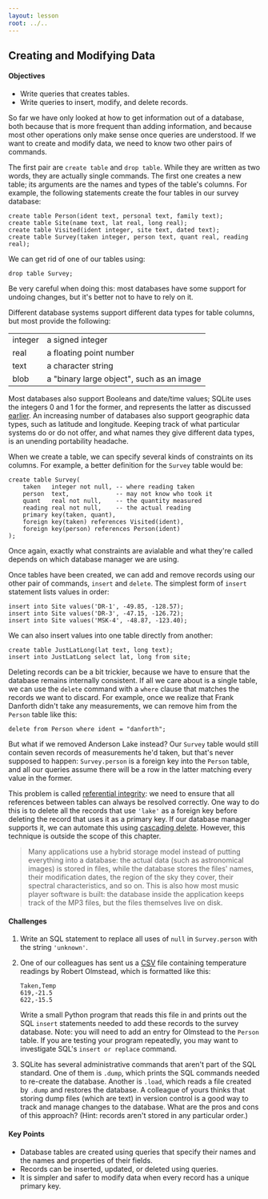 ```yaml
---
layout: lesson
root: ../..
---
```


## Creating and Modifying Data


<div class="objectives">
<h4 id="objectives">Objectives</h4>
<ul>
<li>Write queries that creates tables.</li>
<li>Write queries to insert, modify, and delete records.</li>
</ul>
</div>


<div>
<p>So far we have only looked at how to get information out of a database,
both because that is more frequent than adding information,
and because most other operations only make sense
once queries are understood.
If we want to create and modify data,
we need to know two other pairs of commands.</p>
<p>The first pair are <code>create table</code> and <code>drop table</code>.
While they are written as two words,
they are actually single commands.
The first one creates a new table;
its arguments are the names and types of the table&#39;s columns.
For example,
the following statements create the four tables in our survey database:</p>
<pre><code>create table Person(ident text, personal text, family text);
create table Site(name text, lat real, long real);
create table Visited(ident integer, site text, dated text);
create table Survey(taken integer, person text, quant real, reading real);
</code></pre><p>We can get rid of one of our tables using:</p>
<pre><code>drop table Survey;
</code></pre><p>Be very careful when doing this:
most databases have some support for undoing changes,
but it&#39;s better not to have to rely on it.</p>
<p>Different database systems support different data types for table columns,
but most provide the following:</p>
<table>
  <tr> <td>integer</td> <td>a signed integer</td> </tr>
  <tr> <td>real</td> <td>a floating point number</td> </tr>
  <tr> <td>text</td> <td>a character string</td> </tr>
  <tr> <td>blob</td> <td>a &quot;binary large object&quot;, such as an image</td> </tr>
</table>

<p>Most databases also support Booleans and date/time values;
SQLite uses the integers 0 and 1 for the former,
and represents the latter as discussed <a href="#a:dates">earlier</a>.
An increasing number of databases also support geographic data types,
such as latitude and longitude.
Keeping track of what particular systems do or do not offer,
and what names they give different data types,
is an unending portability headache.</p>
<p>When we create a table,
we can specify several kinds of constraints on its columns.
For example,
a better definition for the <code>Survey</code> table would be:</p>
<pre><code>create table Survey(
    taken   integer not null, -- where reading taken
    person  text,             -- may not know who took it
    quant   real not null,    -- the quantity measured
    reading real not null,    -- the actual reading
    primary key(taken, quant),
    foreign key(taken) references Visited(ident),
    foreign key(person) references Person(ident)
);
</code></pre><p>Once again,
exactly what constraints are avialable
and what they&#39;re called
depends on which database manager we are using.</p>
<p>Once tables have been created,
we can add and remove records using our other pair of commands,
<code>insert</code> and <code>delete</code>.
The simplest form of <code>insert</code> statement lists values in order:</p>
<pre><code>insert into Site values(&#39;DR-1&#39;, -49.85, -128.57);
insert into Site values(&#39;DR-3&#39;, -47.15, -126.72);
insert into Site values(&#39;MSK-4&#39;, -48.87, -123.40);
</code></pre><p>We can also insert values into one table directly from another:</p>
<pre><code>create table JustLatLong(lat text, long text);
insert into JustLatLong select lat, long from site;
</code></pre><p>Deleting records can be a bit trickier,
because we have to ensure that the database remains internally consistent.
If all we care about is a single table,
we can use the <code>delete</code> command with a <code>where</code> clause
that matches the records we want to discard.
For example,
once we realize that Frank Danforth didn&#39;t take any measurements,
we can remove him from the <code>Person</code> table like this:</p>
<pre><code>delete from Person where ident = &quot;danforth&quot;;
</code></pre><p>But what if we removed Anderson Lake instead?
Our <code>Survey</code> table would still contain seven records
of measurements he&#39;d taken,
but that&#39;s never supposed to happen:
<code>Survey.person</code> is a foreign key into the <code>Person</code> table,
and all our queries assume there will be a row in the latter
matching every value in the former.</p>
<p>This problem is called <a href="../../gloss.html#referential-integrity">referential integrity</a>:
we need to ensure that all references between tables can always be resolved correctly.
One way to do this is to delete all the records
that use <code>&#39;lake&#39;</code> as a foreign key
before deleting the record that uses it as a primary key.
If our database manager supports it,
we can automate this
using <a href="../../gloss.html#cascading-delete">cascading delete</a>.
However,
this technique is outside the scope of this chapter.</p>
<blockquote>
<p>Many applications use a hybrid storage model
instead of putting everything into a database:
the actual data (such as astronomical images) is stored in files,
while the database stores the files&#39; names,
their modification dates,
the region of the sky they cover,
their spectral characteristics,
and so on.
This is also how most music player software is built:
the database inside the application keeps track of the MP3 files,
but the files themselves live on disk.</p>
</blockquote>
</div>


<div>
<h4 id="challenges">Challenges</h4>
<ol>
<li><p>Write an SQL statement to replace all uses of <code>null</code>
in <code>Survey.person</code>
with the string <code>&#39;unknown&#39;</code>.</p>
</li>
<li><p>One of our colleagues has sent us a <a href="../../gloss.html#csv">CSV</a> file
containing temperature readings by Robert Olmstead,
which is formatted like this:</p>
<pre><code>Taken,Temp
619,-21.5
622,-15.5
</code></pre><p>Write a small Python program that reads this file in
and prints out the SQL <code>insert</code> statements needed
to add these records to the survey database.
Note: you will need to add an entry for Olmstead
to the <code>Person</code> table.
If you are testing your program repeatedly,
you may want to investigate SQL&#39;s <code>insert or replace</code> command.</p>
</li>
<li><p>SQLite has several administrative commands that aren&#39;t part of the SQL standard.
One of them is <code>.dump</code>,
which prints the SQL commands needed to re-create the database.
Another is <code>.load</code>,
which reads a file created by <code>.dump</code> and restores the database.
A colleague of yours thinks that storing dump files (which are text) in version control
is a good way to track and manage changes to the database.
What are the pros and cons of this approach?
(Hint: records aren&#39;t stored in any particular order.)</p>
</li>
</ol>
</div>


<div class="keypoints">
<h4 id="key-points">Key Points</h4>
<ul>
<li>Database tables are created using queries that specify their names and the names and properties of their fields.</li>
<li>Records can be inserted, updated, or deleted using queries.</li>
<li>It is simpler and safer to modify data when every record has a unique primary key.</li>
</ul>
</div>
